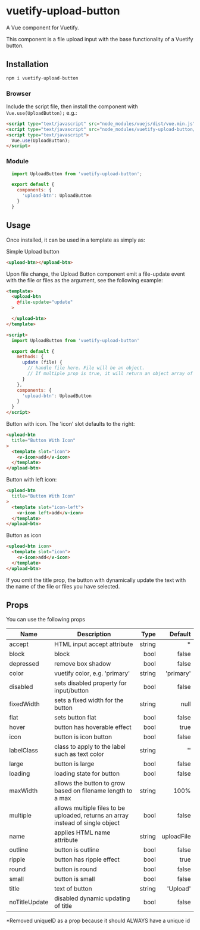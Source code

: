# vuetify-upload-button

A Vue component for Vuetify.

This component is a file upload input with the base functionality of a Vuetify button.

## Installation

```js
npm i vuetify-upload-button
```

### Browser

Include the script file, then install the component with `Vue.use(UploadButton);` e.g.:

```html
<script type="text/javascript" src="node_modules/vuejs/dist/vue.min.js"></script>
<script type="text/javascript" src="node_modules/vuetify-upload-button/dist/upload-button.min.js"></script>
<script type="text/javascript">
  Vue.use(UploadButton);
</script>
```

### Module

```js
  import UploadButton from 'vuetify-upload-button';

  export default {
    components: {
      'upload-btn': UploadButton
    }
  }
```

## Usage

Once installed, it can be used in a template as simply as:

Simple Upload button
```html
<upload-btn></upload-btn>
```

Upon file change, the Upload Button component emit a file-update event with the file or files as the argument, see the following example:
```html
<template>
  <upload-btn
    @file-update="update"
  >

  </upload-btn>
</template>

<script>
  import UploadButton from 'vuetify-upload-button'

  export default {
    methods: {
      update (file) {
        // handle file here. File will be an object.
        // If multiple prop is true, it will return an object array of files.
      }
    },
    components: {
      'upload-btn': UploadButton
    }
  }
</script>
```

Button with icon. The 'icon' slot defaults to the right:
```html
<upload-btn
  title="Button With Icon"
>
  <template slot="icon">
    <v-icon>add</v-icon>
  </template>
</upload-btn>
```

Button with left icon:
```html
<upload-btn
  title="Button With Icon"
>
  <template slot="icon-left">
    <v-icon left>add</v-icon>
  </template>
</upload-btn>
```

Button as icon
```html
<upload-btn icon>
  <template slot="icon">
    <v-icon>add</v-icon>
  </template>
</upload-btn>
```

If you omit the title prop, the button with dynamically update the text with the name of the file or files you have selected.

## Props

You can use the following props

| Name          | Description   | Type  | Default |
| ------------- |---------------| -----:| -----:|
| accept        | HTML input accept attribute | string | * |
| block         | block         | bool  | false |
| depressed     | remove box shadow | bool | false |
| color | vuetify color, e.g. 'primary' | string | 'primary' |
| disabled | sets disabled property for input/button | bool | false |
| fixedWidth | sets a fixed width for the button | string | null |
| flat | sets button flat | bool | false |
| hover | button has hoverable effect | bool | true |
| icon | button is icon button | bool | false |
| labelClass | class to apply to the label such as text color | string | '' |
| large | button is large | bool | false |
| loading | loading state for button | bool | false |
| maxWidth | allows the button to grow based on filename length to a max | string | 100% |
| multiple | allows multiple files to be uploaded, returns an array instead of single object | bool | false |
| name | applies HTML name attribute | string | uploadFile |
| outline | button is outline | bool | false |
| ripple | button has ripple effect | bool | true |
| round | button is round | bool | false |
| small | button is small | bool | false |
| title | text of button | string | 'Upload' |
| noTitleUpdate | disabled dynamic updating of title | bool | false |

*Removed uniqueID as a prop because it should ALWAYS have a unique id

